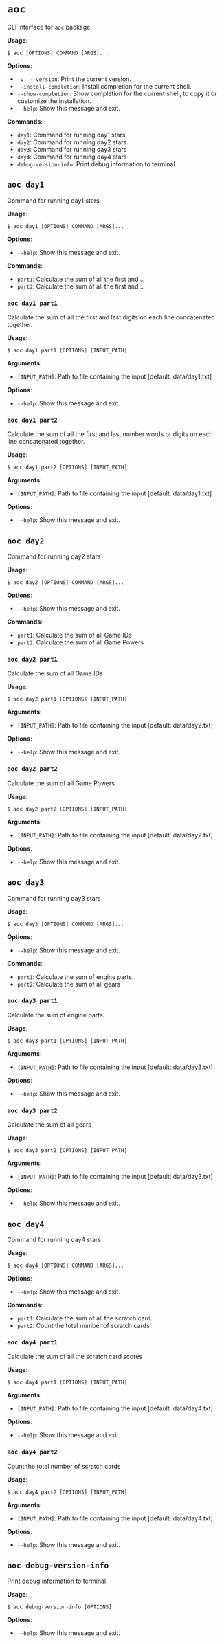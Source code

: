 # `aoc`

CLI interface for `aoc` package.

**Usage**:

```console
$ aoc [OPTIONS] COMMAND [ARGS]...
```

**Options**:

* `-v, --version`: Print the current version.
* `--install-completion`: Install completion for the current shell.
* `--show-completion`: Show completion for the current shell, to copy it or customize the installation.
* `--help`: Show this message and exit.

**Commands**:

* `day1`: Command for running day1 stars
* `day2`: Command for running day2 stars
* `day3`: Command for running day3 stars
* `day4`: Command for running day4 stars
* `debug-version-info`: Print debug information to terminal.

## `aoc day1`

Command for running day1 stars

**Usage**:

```console
$ aoc day1 [OPTIONS] COMMAND [ARGS]...
```

**Options**:

* `--help`: Show this message and exit.

**Commands**:

* `part1`: Calculate the sum of all the first and...
* `part2`: Calculate the sum of all the first and...

### `aoc day1 part1`

Calculate the sum of all the first and last digits on each line concatenated together.

**Usage**:

```console
$ aoc day1 part1 [OPTIONS] [INPUT_PATH]
```

**Arguments**:

* `[INPUT_PATH]`: Path to file containing the input  [default: data/day1.txt]

**Options**:

* `--help`: Show this message and exit.

### `aoc day1 part2`

Calculate the sum of all the first and last number words or digits on each line concatenated together.

**Usage**:

```console
$ aoc day1 part2 [OPTIONS] [INPUT_PATH]
```

**Arguments**:

* `[INPUT_PATH]`: Path to file containing the input  [default: data/day1.txt]

**Options**:

* `--help`: Show this message and exit.

## `aoc day2`

Command for running day2 stars

**Usage**:

```console
$ aoc day2 [OPTIONS] COMMAND [ARGS]...
```

**Options**:

* `--help`: Show this message and exit.

**Commands**:

* `part1`: Calculate the sum of all Game IDs
* `part2`: Calculate the sum of all Game Powers

### `aoc day2 part1`

Calculate the sum of all Game IDs

**Usage**:

```console
$ aoc day2 part1 [OPTIONS] [INPUT_PATH]
```

**Arguments**:

* `[INPUT_PATH]`: Path to file containing the input  [default: data/day2.txt]

**Options**:

* `--help`: Show this message and exit.

### `aoc day2 part2`

Calculate the sum of all Game Powers

**Usage**:

```console
$ aoc day2 part2 [OPTIONS] [INPUT_PATH]
```

**Arguments**:

* `[INPUT_PATH]`: Path to file containing the input  [default: data/day2.txt]

**Options**:

* `--help`: Show this message and exit.

## `aoc day3`

Command for running day3 stars

**Usage**:

```console
$ aoc day3 [OPTIONS] COMMAND [ARGS]...
```

**Options**:

* `--help`: Show this message and exit.

**Commands**:

* `part1`: Calculate the sum of engine parts.
* `part2`: Calculate the sum of all gears

### `aoc day3 part1`

Calculate the sum of engine parts.

**Usage**:

```console
$ aoc day3 part1 [OPTIONS] [INPUT_PATH]
```

**Arguments**:

* `[INPUT_PATH]`: Path to file containing the input  [default: data/day3.txt]

**Options**:

* `--help`: Show this message and exit.

### `aoc day3 part2`

Calculate the sum of all gears

**Usage**:

```console
$ aoc day3 part2 [OPTIONS] [INPUT_PATH]
```

**Arguments**:

* `[INPUT_PATH]`: Path to file containing the input  [default: data/day3.txt]

**Options**:

* `--help`: Show this message and exit.

## `aoc day4`

Command for running day4 stars

**Usage**:

```console
$ aoc day4 [OPTIONS] COMMAND [ARGS]...
```

**Options**:

* `--help`: Show this message and exit.

**Commands**:

* `part1`: Calculate the sum of all the scratch card...
* `part2`: Count the total number of scratch cards

### `aoc day4 part1`

Calculate the sum of all the scratch card scores

**Usage**:

```console
$ aoc day4 part1 [OPTIONS] [INPUT_PATH]
```

**Arguments**:

* `[INPUT_PATH]`: Path to file containing the input  [default: data/day4.txt]

**Options**:

* `--help`: Show this message and exit.

### `aoc day4 part2`

Count the total number of scratch cards

**Usage**:

```console
$ aoc day4 part2 [OPTIONS] [INPUT_PATH]
```

**Arguments**:

* `[INPUT_PATH]`: Path to file containing the input  [default: data/day4.txt]

**Options**:

* `--help`: Show this message and exit.

## `aoc debug-version-info`

Print debug information to terminal.

**Usage**:

```console
$ aoc debug-version-info [OPTIONS]
```

**Options**:

* `--help`: Show this message and exit.

